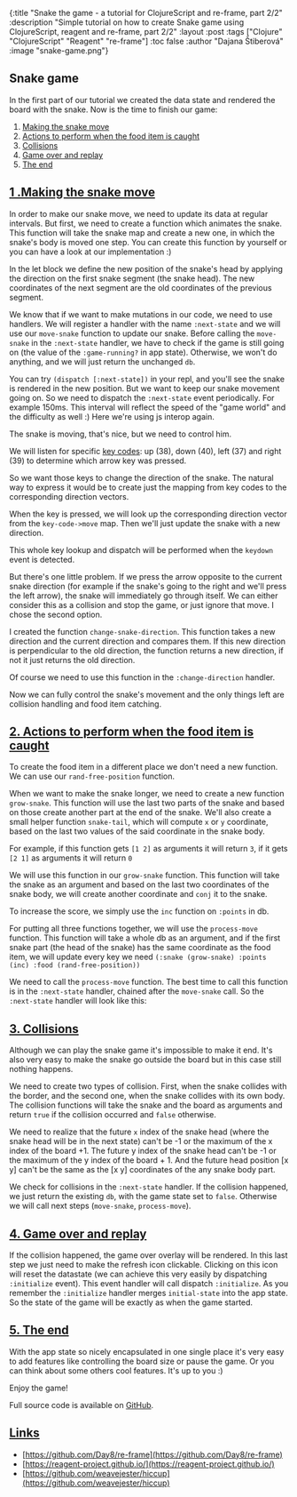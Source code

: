 {:title "Snake the game - a tutorial for ClojureScript and re-frame, part 2/2"
 :description  "Simple tutorial on how to create Snake game using ClojureScript, reagent and re-frame, part 2/2"
 :layout :post
 :tags  ["Clojure" "ClojureScript" "Reagent" "re-frame"]
 :toc false
 :author "Dajana Štiberová"
 :image "snake-game.png"}

## Snake game

In the first part of our tutorial we created the data state and rendered the board with the snake. Now is the time to finish our game: 

1. [Making the snake move](#making-the-snake-move)
2. [Actions to perform when the food item is caught](#actions-to-perform-when-the-food-item-is-caught)
3. [Collisions](#collisions)
4. [Game over and replay](#game-over-and-replay)
5. [The end](#the-end)

## <a name="making-the-snake-move" href="#making-the-snake-move">1 .Making the snake move </a>

In order to make our snake move, we need to update its data at regular intervals.
But first, we need to create a function which animates the snake.
This function will take the snake map and create a new one, in which the snake's body is moved one step.
You can create this function by yourself or you can have a look at our implementation :)

<script src="https://gist.github.com/DajanaStiberova/9cd7dfc668c7af2f0b28.js"></script>

In the let block we define the new position of the snake's head by applying the direction on the first snake segment (the snake head).
The new coordinates of the next segment are the old coordinates of the previous segment.

We know that if we want to make mutations in our code, we need to use handlers.
We will register a handler with the name `:next-state` and we will use our `move-snake` function to update our snake.
Before calling the `move-snake` in the `:next-state` handler, we have to check if the game is still going on (the value of the `:game-running?` in app state).
Otherwise, we won't do anything, and we will just return the unchanged `db`.

<script src="https://gist.github.com/DajanaStiberova/ead3a55af334d8ddaf36.js"></script>

You can try `(dispatch [:next-state])` in your repl, and you'll see the snake is rendered in the new position.
But we want to keep our snake movement going on.
So we need to dispatch the `:next-state` event periodically.
For example 150ms.
This interval will reflect the speed of the "game world" and the difficulty as well :)
Here we're using js interop again.

<script src="https://gist.github.com/DajanaStiberova/8e40c0dc4460099d3901.js"></script>

The snake is moving, that's nice, but we need to control him.

We will listen for specific [key codes](https://css-tricks.com/snippets/javascript/javascript-keycodes/): up (38), down (40), left (37) and right (39) to determine which arrow key was pressed.

So we want those keys to change the direction of the snake.
The natural way to express it would be to create just the mapping from key codes to the corresponding direction vectors.

<script src="https://gist.github.com/DajanaStiberova/29b393eba05f7f6932b9.js"></script>

When the key is pressed, we will look up the corresponding direction vector from the `key-code->move` map.
Then we'll just update the snake with a new direction.

<script src="https://gist.github.com/DajanaStiberova/7f0e0440b1bc91f78c44.js"></script>

This whole key lookup and dispatch will be performed when the `keydown` event is detected.

<script src="https://gist.github.com/DajanaStiberova/f9482091ed78721327e7.js"></script>

But there's one little problem.
If we press the arrow opposite to the current snake direction (for example if the snake's going to the right and we'll press the left arrow), the snake will immediately go through itself.
We can either consider this as a collision and stop the game, or just ignore that move.
I chose the second option.

I created the function `change-snake-direction`.
This function takes a new direction and the current direction and compares them.
If this new direction is perpendicular to the old direction, the function returns a new direction, if not it just returns the old direction.

<script src="https://gist.github.com/DajanaStiberova/0b1fe4352c2ec34997aa.js"></script>

Of course we need to use this function in the `:change-direction` handler.

<script src="https://gist.github.com/DajanaStiberova/9a08ca320042a32ff6c8.js"></script>

Now we can fully control the snake's movement and the only things left are collision handling and food item catching.

## <a name="actions-to-perform-when-the-food-item-is-caught" href="#actions-to-perform-when-the-food-item-is-caught">2. Actions to perform when the food item is caught </a>

To create the food item in a different place we don't need a new function. We can use our `rand-free-position` function.

When we want to make the snake longer, we need to create a new function `grow-snake`.
This function will use the last two parts of the snake and based on those create another part at the end of the snake.
We'll also create a small helper function `snake-tail`, which will compute `x` or `y` coordinate, based on the last two values of the said coordinate in the snake body.

For example, if this function gets `[1 2]` as arguments it will return `3`, if it gets `[2 1]` as arguments it will return `0`

<script src="https://gist.github.com/DajanaStiberova/0d6ede73d35350319d6f.js"></script>

We will use this function in our `grow-snake` function.
This function will take the snake as an argument and based on the last two coordinates of the snake body, we will create another coordinate and `conj` it to the snake.

<script src="https://gist.github.com/DajanaStiberova/857db40a6ba959797deb.js"></script>

To increase the score, we simply use the `inc` function on `:points` in db.

For putting all three functions together, we will use the `process-move` function.
This function will take a whole db as an argument, and if the first snake part (the head of the snake) has the same coordinate as the food item, we will update every key we need
`(:snake (grow-snake) :points (inc) :food (rand-free-position))`

<script src="https://gist.github.com/DajanaStiberova/bdee06cd01afb3abc87d.js"></script>

We need to call the `process-move` function.
The best time to call this function is in the `:next-state` handler, chained after the `move-snake` call.
So the `:next-state` handler will look like this:

<script src="https://gist.github.com/DajanaStiberova/4306ef43c2453faca05f.js"></script>

## <a name="collisions" href="#collisions">3. Collisions </a>

Although we can play the snake game it's impossible to make it end.
It's also very easy to make the snake go outside the board but in this case still nothing happens.

We need to create two types of collision.
First, when the snake collides with the border, and the second one, when the snake collides with its own body.
The collision functions will take the snake and the board as arguments and return `true` if the collision occurred and `false` otherwise.

We need to realize that the future `x` index of the snake head (where the snake head will be in the next state) can't be -1 or the maximum of the x index of the board +1.
The future y index of the snake head can't be -1 or the maximum of the y index of the board + 1.
And the future head position [x y] can't be the same as the [x y] coordinates of the any snake body part.

<script src="https://gist.github.com/DajanaStiberova/d735b421e3cb869778e4.js"></script>

We check for collisions in the `:next-state` handler.
If the collision happened, we just return the existing `db`, with the game state set to `false`.
Otherwise we will call next steps (`move-snake`, `process-move`).

<script src="https://gist.github.com/DajanaStiberova/01b2a326c444352a4165.js"></script>

## <a name="game-over-and-replay" href="#game-over-and-replay">4. Game over and replay</a>

If the collision happened, the game over overlay will be rendered.
In this last step we just need to make the refresh icon clickable.
Clicking on this icon will reset the datastate (we can achieve this very easily by dispatching `:initialize` event).
This event handler will call dispatch `:initialize`.
As you remember the `:initialize` handler merges `initial-state` into the app state.
So the state of the game will be exactly as when the game started.

<script src="https://gist.github.com/DajanaStiberova/bd4971f71776dc61b763.js"></script>

## <a name="the-end" href="#the-end">5. The end </a>

With the app state so nicely encapsulated in one single place it's very easy to add features like controlling the board size or pause the game.
Or you can think about some others cool features. It's up to you :)

Enjoy the game!

<div id="app"></div>
<script src="/scripts/snake-game/snake-game.js"></script>

<link rel="stylesheet" type="text/css" href="/scripts/snake-game/styles/snake-game.css" />


Full source code is available on [GitHub](https://github.com/Lambda-X/snake-game/tree/v1.0).

## <a name="links" href="#links">Links</a>

- [https://github.com/Day8/re-frame](https://github.com/Day8/re-frame)
- [https://reagent-project.github.io/](https://reagent-project.github.io/)
- [https://github.com/weavejester/hiccup](https://github.com/weavejester/hiccup)
